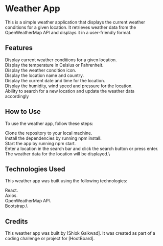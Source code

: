 # Weather App

This is a simple weather application that displays the current weather conditions for a given location. It retrieves weather data from the OpenWeatherMap API and displays it in a user-friendly format.

## Features
Display current weather conditions for a given location.\
Display the temperature in Celsius or Fahrenheit.\
Display the weather condition icon.\
Display the location name and country.\
Display the current date and time for the location.\
Display the humidity, wind speed and pressure for the location.\
Ability to search for a new location and update the weather data accordingly 
## How to Use
To use the weather app, follow these steps:

Clone the repository to your local machine.\
Install the dependencies by running npm install.\
Start the app by running npm start.\
Enter a location in the search bar and click the search button or press enter.\
The weather data for the location will be displayed.\
## Technologies Used
This weather app was built using the following technologies:

React.\
Axios.\
OpenWeatherMap API.\
Bootstrap.\
## Credits
This weather app was built by [Shlok Gaikwad]. It was created as part of a coding challenge or project for [HootBoard].
